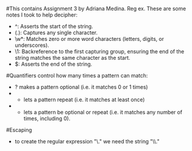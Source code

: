 #This contains Assignment 3 by Adriana Medina. Reg ex. These are some notes I took to help decipher:

+ ^: Asserts the start of the string.
+ (.): Captures any single character.
+ \w*: Matches zero or more word characters (letters, digits, or underscores).
+ \1: Backreference to the first capturing group, ensuring the end of the string matches the same character as the start.
+ $: Asserts the end of the string.

#Quantifiers control how many times a pattern can match:

+ ? makes a pattern optional (i.e. it matches 0 or 1 times)
+ + lets a pattern repeat (i.e. it matches at least once)
+ * lets a pattern be optional or repeat (i.e. it matches any number of times, including 0).

#Escaping
+ to create the regular expression "\\." we need the string "\\\\."
